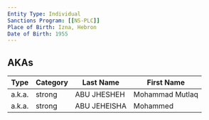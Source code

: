 ```yaml
---
Entity Type: Individual
Sanctions Program: [[NS-PLC]]
Place of Birth: Izna, Hebron
Date of Birth: 1955
---
```



## AKAs
| Type | Category | Last Name | First Name |
|------|----------|-----------|------------|
| a.k.a. | strong | ABU JHESHEH | Mohammad Mutlaq |
| a.k.a. | strong | ABU JEHEISHA | Mohammed |

